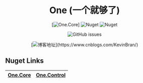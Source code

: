 

<div align="center">

# One (一个就够了)

[![One.Core](https://img.shields.io/nuget/v/One.Core)]
![Nuget](https://img.shields.io/nuget/v/One.Core)
![Nuget](https://img.shields.io/nuget/v/One.Control)

![GitHub issues](https://img.shields.io/github/issues/KleinPan/One)

[![博客地址](https://img.shields.io/badge/cnblogs-Link-brightgreen")](https://www.cnblogs.com/KevinBran/)
</div>

## Nuget Links

| [One.Core](https://www.nuget.org/packages/One.Core/)  | [One.Control](https://www.nuget.org/packages/One.Control/) 
| ------------- | ------------- 
